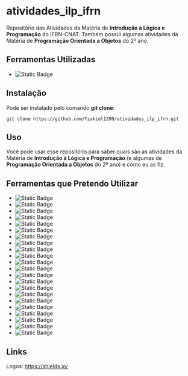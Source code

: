 # atividades_ilp_ifrn

Repositório das Atividades da Matéria de **Introdução à Lógica e Programação** do IFRN-CNAT. Também possui algumas atividades da Matéria de **Programação Orientada a Objetos** do 2º ano.

## Ferramentas Utilizadas

- ![Static Badge](https://img.shields.io/badge/Python-%233776AB?style=for-the-badge&logo=python&logoColor=white)

## Instalação

Pode ser instalado pelo comando **git clone**:

```
git clone https://github.com/Yzakiel1390/atividades_ilp_ifrn.git
```

## Uso

Você pode usar esse repositório para saber quais são as atividades da Matéria de **Introdução à Lógica e Programação** (e algumas de **Programação Orientada a Objetos** do 2º ano) e como eu as fiz.

## Ferramentas que Pretendo Utilizar

- ![Static Badge](https://img.shields.io/badge/Django-%23092E20?style=for-the-badge&logo=django&logoColor=white)
- ![Static Badge](https://img.shields.io/badge/Flask-%23000000?style=for-the-badge&logo=flask&logoColor=white)
- ![Static Badge](https://img.shields.io/badge/NumPy-%23013243?style=for-the-badge&logo=numpy&logoColor=white)
- ![Static Badge](https://img.shields.io/badge/PyTorch-%23EE4C2C?style=for-the-badge&logo=pytorch&logoColor=white)
- ![Static Badge](https://img.shields.io/badge/Pandas-%23150458?style=for-the-badge&logo=pandas&logoColor=white)
- ![Static Badge](https://img.shields.io/badge/MySQL-%234479A1?style=for-the-badge&logo=mysql&logoColor=white)
- ![Static Badge](https://img.shields.io/badge/.NET-%23512BD4?style=for-the-badge&logo=dotnet&logoColor=white)
- ![Static Badge](https://img.shields.io/badge/C%2B%2B-%2300599C?style=for-the-badge&logo=cplusplus&logoColor=white)
- ![Static Badge](https://img.shields.io/badge/C-%23A8B9CC?style=for-the-badge&logo=c&logoColor=black)
- ![Static Badge](https://img.shields.io/badge/PHP-%23777BB4?style=for-the-badge&logo=php&logoColor=white)
- ![Static Badge](https://img.shields.io/badge/Laravel-%23FF2D20?style=for-the-badge&logo=laravel&logoColor=white)
- ![Static Badge](https://img.shields.io/badge/SQLite-%23003B57?style=for-the-badge&logo=sqlite&logoColor=white)
- ![Static Badge](https://img.shields.io/badge/MongoDB-%2347A248?style=for-the-badge&logo=mongodb&logoColor=white)
- ![Static Badge](https://img.shields.io/badge/Spring-%236DB33F?style=for-the-badge&logo=spring&logoColor=white)
- ![Static Badge](https://img.shields.io/badge/NodeJS-%235FA04E?style=for-the-badge&logo=nodedotjs&logoColor=white)
- ![Static Badge](https://img.shields.io/badge/NextJS-%23000000?style=for-the-badge&logo=nextdotjs&logoColor=white)
- ![Static Badge](https://img.shields.io/badge/Docker-%232496ED?style=for-the-badge&logo=docker&logoColor=white)
- ![Static Badge](https://img.shields.io/badge/Kubernetes-%23326CE5?style=for-the-badge&logo=kubernetes&logoColor=white)
- ![Static Badge](https://img.shields.io/badge/AWS-%23232F3E?style=for-the-badge&logo=amazonwebservices&logoColor=white)
- ![Static Badge](https://img.shields.io/badge/Assembly-%23404040?style=for-the-badge&logoColor=white)
- ![Static Badge](https://img.shields.io/badge/Unity-%23ffffff?style=for-the-badge&logo=unity&logoColor=black)
- ![Static Badge](https://img.shields.io/badge/Gamemaker-%23000000?style=for-the-badge&logo=gamemaker&logoColor=white)

## Links

Logos: https://shields.io/